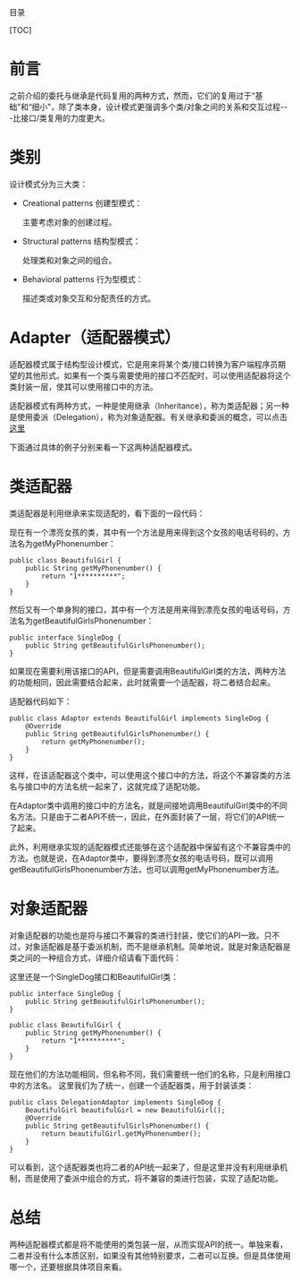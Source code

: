 ﻿目录

[TOC]

# 前言
之前介绍的委托与继承是代码复用的两种方式，然而，它们的复用过于“基础”和“细小”，除了类本身，设计模式更强调多个类/对象之间的关系和交互过程---比接口/类复用的力度更大。
# 类别
设计模式分为三大类：

* Creational patterns 创建型模式：

	主要考虑对象的创建过程。
	
* Structural patterns 结构型模式：

	处理类和对象之间的组合。 
	
* Behavioral patterns 行为型模式：

	描述类或对象交互和分配责任的方式。 
	

# Adapter（适配器模式）

适配器模式属于结构型设计模式，它是用来将某个类/接口转换为客户端程序员期望的其他形式。如果有一个类与需要使用的接口不匹配时，可以使用适配器将这个类封装一层，使其可以使用接口中的方法。

适配器模式有两种方式，一种是使用继承（Inheritance），称为类适配器；另一种是使用委派（Delegation），称为对象适配器。有关继承和委派的概念，可以点击[这里](https://blog.csdn.net/Seriousplus/article/details/80462722)

下面通过具体的例子分别来看一下这两种适配器模式。

# 类适配器

类适配器是利用继承来实现适配的，看下面的一段代码：
<br>

现在有一个漂亮女孩的类，其中有一个方法是用来得到这个女孩的电话号码的，方法名为getMyPhonenumber：

```
public class BeautifulGirl {
	public String getMyPhonenumber() {
		return "1**********";
	}
}
```
然后又有一个单身狗的接口，其中有一个方法是用来得到漂亮女孩的电话号码，方法名为getBeautifulGirlsPhonenumber：

```
public interface SingleDog {
	public String getBeautifulGirlsPhonenumber();
}
```
如果现在需要利用该接口的API，但是需要调用BeautifulGirl类的方法，两种方法的功能相同，因此需要结合起来，此时就需要一个适配器，将二者结合起来。

适配器代码如下：

```
public class Adaptor extends BeautifulGirl implements SingleDog {
	@Override
	public String getBeautifulGirlsPhonenumber() {
		return getMyPhonenumber();
	}
}
```
这样，在该适配器这个类中，可以使用这个接口中的方法，将这个不兼容类的方法名与接口中的方法名统一起来了，这就完成了适配功能。

在Adaptor类中调用的接口中的方法名，就是间接地调用BeautifulGirl类中的不同名方法。只是由于二者API不统一，因此，在外面封装了一层，将它们的API统一了起来。

此外，利用继承实现的适配器模式还能够在这个适配器中保留有这个不兼容类中的方法。也就是说，在Adaptor类中，要得到漂亮女孩的电话号码，既可以调用getBeautifulGirlsPhonenumber方法，也可以调用getMyPhonenumber方法。

# 对象适配器

对象适配器的功能也是将与接口不兼容的类进行封装，使它们的API一致。只不过，对象适配器是基于委派机制，而不是继承机制。简单地说，就是对象适配器是类之间的一种组合方式，详细介绍请看下面代码：

这里还是一个SingleDog接口和BeautifulGirl类：

```
public interface SingleDog {
	public String getBeautifulGirlsPhonenumber();
}
```

```
public class BeautifulGirl {
	public String getMyPhonenumber() {
		return "1**********";
	}
}
```

现在他们的方法功能相同，但名称不同，我们需要统一他们的名称，只是利用接口中的方法名。
这里我们为了统一，创建一个适配器类，用于封装该类：

```
public class DelegationAdaptor implements SingleDog {
	BeautifulGirl beautifulGirl = new BeautifulGirl();
	@Override
	public String getBeautifulGirlsPhonenumber() {
		return beautifulGirl.getMyPhonenumber();
	}
}
```

可以看到，这个适配器类也将二者的API统一起来了，但是这里并没有利用继承机制，而是使用了委派中组合的方式，将不兼容的类进行包装，实现了适配功能。

# 总结

两种适配器模式都是将不能使用的类包装一层，从而实现API的统一。单独来看，二者并没有什么本质区别，如果没有其他特别要求，二者可以互换。但是具体使用哪一个，还要根据具体项目来看。